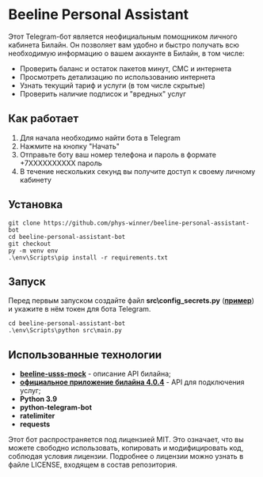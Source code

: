 # Beeline Personal Assistant
Этот Telegram-бот является неофициальным помощником личного кабинета Билайн. Он позволяет вам удобно и быстро получать всю необходимую информацию о вашем аккаунте в Билайн, в том числе:
- Проверить баланс и остаток пакетов минут, СМС и интернета
- Просмотреть детализацию по использованию интернета
- Узнать текущий тариф и услуги (в том числе скрытые)
- Проверить наличие подписок и "вредных" услуг

## Как работает
1. Для начала необходимо найти бота в Telegram 
2. Нажмите на кнопку "Начать"
3. Отправьте боту ваш номер телефона и пароль в формате +7XXXXXXXXXX пароль
4. В течение нескольких секунд вы получите доступ к своему личному кабинету


## Установка

    git clone https://github.com/phys-winner/beeline-personal-assistant-bot
    cd beeline-personal-assistant-bot
    git checkout
    py -m venv env
    .\env\Scripts\pip install -r requirements.txt

## Запуск
Перед первым запуском создайте файл **src\config_secrets.py** ([**пример**](src/config_secrets.example.py)) и укажите в нём токен для бота Telegram.

    cd beeline-personal-assistant-bot
    .\env\Scripts\python src\main.py


## Использованные технологии

- [**beeline-usss-mock**](https://github.com/arthurvaverko-kaltura/beeline-usss-mock) - описание API билайна;
- [**официальное приложение билайна 4.0.4**](https://4pda.to/forum/index.php?s=&showtopic=258284&view=findpost&p=79490601) - API для подключения услуг;
- **Python 3.9**
- **python-telegram-bot**
- **ratelimiter**
- **requests**



Этот бот распространяется под лицензией MIT. Это означает, что вы можете свободно использовать, копировать и модифицировать код, соблюдая условия лицензии. Подробнее о лицензии можно узнать в файле LICENSE, входящем в состав репозитория.